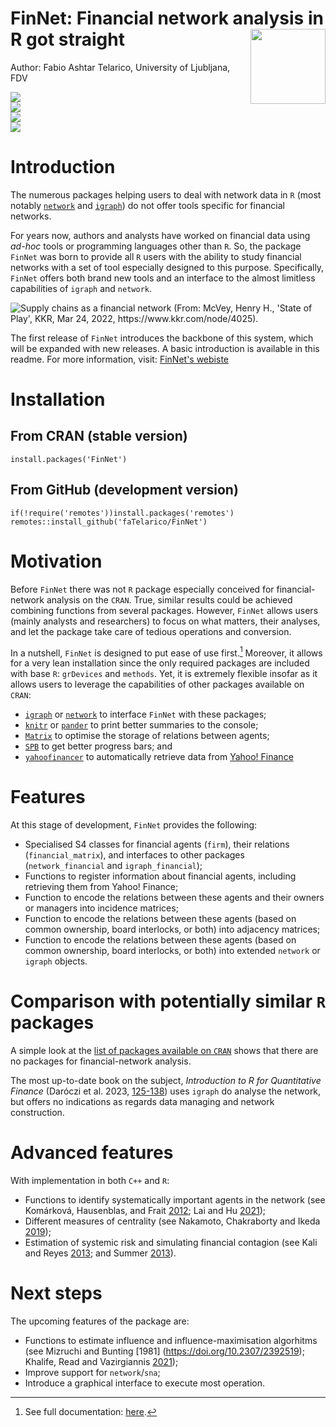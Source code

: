 # FinNet: Financial network analysis in R got straight <img src="man/figures/logo.png" align="right" width="120" alt = ''/>

Author: Fabio Ashtar Telarico, University of Ljubljana, FDV

<!-- badges: start -->

![](https://img.shields.io/badge/R%20CMD-passing-brightgreen)    
![](https://img.shields.io/badge/version-0.2.0-greem)    
![](https://img.shields.io/badge/CRAN-0.2.0-blue)    
![](https://img.shields.io/github/last-commit/fatelarico/finnet?logo=GitHub&logoColor=orange&style=plastic)

<!-- badges: end -->

# Introduction

The numerous packages helping users to deal with network data in `R` (most notably [`network`](https://statnet.org/) and [`igraph`](https://igraph.org/)) do not offer tools specific for financial networks.

For years now, authors and analysts have worked on financial data using *ad-hoc* tools or programming languages other than `R`. So, the package `FinNet` was born to provide all `R` users with the ability to study financial networks with a set of tool especially designed to this purpose. Specifically, `FinNet` offers both brand new tools and an interface to the almost limitless capabilities of `igraph` and `network`.

![Supply chains as a financial network (From: McVey, Henry H., 'State of Play', KKR, Mar 24, 2022, <https://www.kkr.com/node/4025>).](https://www.kkr.com/images/insights/images-69/charts-30.png)



The first release of `FinNet` introduces the backbone of this system, which will be expanded with new releases. A basic introduction is available in this readme. For more information, visit: [FinNet's webiste](https://fatelarico.github.io/FinNet.html)

# Installation

## From CRAN (stable version)

```         
install.packages('FinNet')
```

## From GitHub (development version)

```         
if(!require('remotes'))install.packages('remotes')
remotes::install_github('faTelarico/FinNet')
```

# Motivation

Before `FinNet` there was not `R` package especially conceived for financial-network analysis on the `CRAN`. True, similar results could be achieved combining functions from several packages. However, `FinNet` allows users (mainly analysts and researchers) to focus on what matters, their analyses, and let the package take care of tedious operations and conversion.

In a nutshell, `FinNet` is designed to put ease of use first.[^index-1] Moreover, it allows for a very lean installation since the only required packages are included with base `R`: `grDevices` and `methods`. Yet, it is extremely flexible insofar as it allows users to leverage the capabilities of other packages available on `CRAN`:

[^index-1]: See full documentation: [here]().

-   [`igraph`](https://CRAN.R-project.org/package=igraph) or [`network`](https://CRAN.R-project.org/package=network) to interface `FinNet` with these packages;
-   [`knitr`](https://CRAN.R-project.org/package=knitr) or [`pander`](https://CRAN.R-project.org/package=pander) to print better summaries to the console;
-   [`Matrix`](https://CRAN.R-project.org/package=Matrix) to optimise the storage of relations between agents;
-   [`SPB`](https://CRAN.R-project.org/package=SPB) to get better progress bars; and
-   [`yahoofinancer`](https://CRAN.R-project.org/package=yahoofinancer) to automatically retrieve data from [Yahoo! Finance](https://finance.yahoo.com/)

# Features

At this stage of development, `FinNet` provides the following:

-   Specialised S4 classes for financial agents (`firm`), their relations (`financial_matrix`), and interfaces to other packages (`network_financial` and `igraph_financial`);
-   Functions to register information about financial agents, including retrieving them from Yahoo! Finance;
-   Function to encode the relations between these agents and their owners or managers into incidence matrices;
-   Function to encode the relations between these agents (based on common ownership, board interlocks, or both) into adjacency matrices;
-   Function to encode the relations between these agents (based on common ownership, board interlocks, or both) into extended `network` or `igraph` objects.



# Comparison with potentially similar `R` packages

A simple look at the [list of packages available on `CRAN`](https://cran.r-project.org/web/packages/available_packages_by_name.html) shows that there are no packages for financial-network analysis.

The most up-to-date book on the subject, *Introduction to R for Quantitative Finance* (Daróczi et al. 2023, [125-138](https://packtpub.com/book/data/9781783280933/)) uses `igraph` do analyse the network, but offers no indications as regards data managing and network construction.

# Advanced features
With implementation in both `C++` and `R`:

-   Functions to identify systematically important agents in the network (see Komárková, Hausenblas, and Frait [2012](https://www.cnb.cz/export/sites/cnb/en/financial-stability/.galleries/fs_reports/fsr_2011-2012/fsr_2011-2012_article_i.pdf); Lai and Hu [2021](https://doi.org/10.1016/j.physa.2020.125613));
-   Different measures of centrality (see Nakamoto, Chakraborty and Ikeda [2019](https://doi.org/10.1007/s41109-019-0158-8));
-   Estimation of systemic risk and simulating financial contagion (see Kali and Reyes [2013](https://doi.org/10.1111/j.1465-7295.2009.00249.x); and Summer [2013](https://doi.org/10.1146/annurev-financial-110112-120948)).

# Next steps

The upcoming features of the package are:

-   Functions to estimate influence and influence-maximisation algorhitms (see Mizruchi and Bunting [1981] (<https://doi.org/10.2307/2392519>); Khalife, Read and Vazirgiannis [2021](https://doi.org/10.1007/s41109-021-00359-6));
-   Improve support for `network`/`sna`;
-   Introduce a graphical interface to execute most operation.
